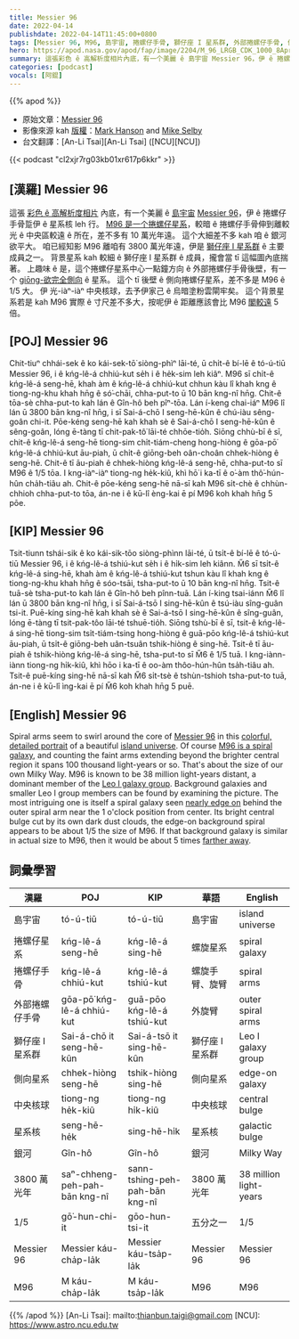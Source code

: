 ```yaml
---
title: Messier 96
date: 2022-04-14
publishdate: 2022-04-14T11:45:00+0800
tags: [Messier 96, M96, 島宇宙, 捲螺仔手骨, 獅仔座 I 星系群, 外部捲螺仔手骨, 側向星系, 捲螺仔星系, 中央核球, 星系核, 銀河]
hero: https://apod.nasa.gov/apod/fap/image/2204/M_96_LRGB_CDK_1000_8April2022HansonSelbyFinal1024.jpg
summary: 這張彩色 ê 高解析度相片內底，有一个美麗 ê 島宇宙 Messier 96，伊 ê 捲螺仔手骨踅伊 ê 核心 leh 行。
categories: [podcast]
vocals: [阿錕]
---
```


{{% apod %}}

- 原始文章：[Messier 96](https://apod.nasa.gov/apod/ap220414.html)
- 影像來源 kah [版權][copyright]：[Mark Hanson](https://www.hansonastronomy.com/) and [Mike Selby](https://www.facebook.com/masterdarksastro/)
- 台文翻譯：[An-Li Tsai][An-Li Tsai] ([NCU][NCU])

{{< podcast "cl2xjr7rg03kb01xr617p6kkr" >}}

## [漢羅] Messier 96
這張 [彩色 ê 高解析度相片][colorful, detailed portrait] 內底，有一个美麗 ê [島宇宙][island universe t] [Messier 96][Messier 96]，伊 ê 捲螺仔手骨踅伊 ê 星系核 leh 行。
[M96 是一个捲螺仔星系][M96 is a spiral galaxy]，較暗 ê 捲螺仔手骨伸到離較光 ê 中央區較遠 ê 所在，差不多有 10 萬光年遠。
這个大細差不多 kah 咱 ê 銀河欲平大。
咱已經知影 M96 離咱有 3800 萬光年遠，伊是 [獅仔座 I 星系群][Leo I galaxy group] ê 主要成員之一。
背景星系 kah 較細 ê 獅仔座 I 星系群 ê 成員，攏會當 tī 這幅圖內底揣著。
上趣味 ê 是，這个捲螺仔星系中心一點鐘方向 ê 外部捲螺仔手骨後壁，有一个 [giōng-欲完全側向][nearly edge on t] ê 星系。
這个 tī 後壁 ê 側向捲螺仔星系，差不多是 M96 ê 1/5 大。
伊 光-iàⁿ-iàⁿ 中央核球，去予伊家己 ê 烏暗塗粉雲閘牢矣。
這个背景星系若是 kah M96 實際 ê 寸尺差不多大，按呢伊 ê 距離應該會比 M96 [閣較遠][farther away] 5 倍。

## [POJ] Messier 96
Chit-tiuⁿ chhái-sek ê ko kái-sek-tō͘ siòng-phìⁿ lāi-té, ū chi̍t-ê bí-lē ê tó-ú-tiū Messier 96, i ê kńg-lê-á chhiú-kut se̍h i ê he̍k-sim leh kiâⁿ.
M96 sī chi̍t-ê kńg-lê-á seng-hē, khah àm ê kńg-lê-á chhiú-kut chhun kàu lî khah kng ê tiong-ng-khu khah hn̄g ê só͘-chāi, chha-put-to ū 10 bān kng-nî hn̄g.
Chit-ê tōa-sè chha-put-to kah lán ê Gîn-hô beh pîⁿ-tōa.
Lán í-keng chai-iáⁿ M96 lî lán ū 3800 bān kng-nî hn̄g, i sī Sai-á-chō I seng-hē-kûn ê chú-iàu sêng-goân chi-it.
Pōe-kéng seng-hē kah khah sè ê Sai-á-chō I seng-hē-kûn ê sêng-goân, lóng ē-tàng  tī chit-pak-tô͘ lāi-té chhōe-tio̍h.
Siōng chhù-bī ê sī, chit-ê kńg-lê-á seng-hē tiong-sim chi̍t-tiám-cheng hong-hiòng ê gōa-pō͘ kńg-lê-á chhiú-kut āu-piah, ū chi̍t-ê giōng-beh oân-choân chhek-hiòng ê seng-hē.
Chit-ê tī āu-piah ê chhek-hiòng kńg-lê-á seng-hē, chha-put-to sī M96 ê 1/5 tōa.
I kng-iàⁿ-iàⁿ tiong-ng he̍k-kiû, khì hō͘ i ka-tī ê o͘-àm thô͘-hún-hûn cha̍h-tiâu ah.
Chit-ê pōe-kéng seng-hē nā-sī kah M96 si̍t-chè ê chhùn-chhioh chha-put-to tōa, án-ne i ê kū-lî èng-kai ē pí M96 koh khah hn̄g 5 pōe.

## [KIP] Messier 96
Tsit-tiunn tshái-sik ê ko kái-sik-tōo siòng-phìnn lāi-té, ū tsi̍t-ê bí-lē ê tó-ú-tiū Messier 96, i ê kńg-lê-á tshiú-kut se̍h i ê hi̍k-sim leh kiânn.
M̋6 sī tsi̍t-ê kńg-lê-á sing-hē, khah àm ê kńg-lê-á tshiú-kut tshun kàu lî khah kng ê tiong-ng-khu khah hn̄g ê sóo-tsāi, tsha-put-to ū 10 bān kng-nî hn̄g.
Tsit-ê tuā-sè tsha-put-to kah lán ê Gîn-hô beh pînn-tuā.
Lán í-king tsai-iánn M̋6 lî lán ū 3800 bān kng-nî hn̄g, i sī Sai-á-tsō I sing-hē-kûn ê tsú-iàu sîng-guân tsi-it.
Puē-kíng sing-hē kah khah sè ê Sai-á-tsō I sing-hē-kûn ê sîng-guân, lóng ē-tàng  tī tsit-pak-tôo lāi-té tshuē-tio̍h.
Siōng tshù-bī ê sī, tsit-ê kńg-lê-á sing-hē tiong-sim tsi̍t-tiám-tsing hong-hiòng ê guā-pōo kńg-lê-á tshiú-kut āu-piah, ū tsi̍t-ê giōng-beh uân-tsuân tshik-hiòng ê sing-hē.
Tsit-ê tī āu-piah ê tshik-hiòng kńg-lê-á sing-hē, tsha-put-to sī M̋6 ê 1/5 tuā.
I kng-iànn-iànn tiong-ng hi̍k-kiû, khì hōo i ka-tī ê oo-àm thôo-hún-hûn tsa̍h-tiâu ah.
Tsit-ê puē-kíng sing-hē nā-sī kah M̋6 si̍t-tsè ê tshùn-tshioh tsha-put-to tuā, án-ne i ê kū-lî ìng-kai ē pí M̋6 koh khah hn̄g 5 puē.

## [English] Messier 96
Spiral arms seem to swirl around the core of [Messier 96][Messier 96] in this [colorful, detailed portrait][colorful, detailed portrait] of a beautiful [island universe][island universe e].
Of course [M96 is a spiral galaxy][M96 is a spiral galaxy], and counting the faint arms extending beyond the brighter central region it spans 100 thousand light-years or so.
That's about the size of our own Milky Way.
M96 is known to be 38 million light-years distant, a dominant member of the [Leo I galaxy group][Leo I galaxy group].
Background galaxies and smaller Leo I group members can be found by examining the picture.
The most intriguing one is itself a spiral galaxy seen [nearly edge on][nearly edge on e] behind the outer spiral arm near the 1 o'clock position from center.
Its bright central bulge cut by its own dark dust clouds, the edge-on background spiral appears to be about 1/5 the size of M96.
If that background galaxy is similar in actual size to M96, then it would be about 5 times [farther away][farther away].

## 詞彙學習

|漢羅|POJ|KIP|華語|English|
|-|-|-|-|-|
|島宇宙|tó-ú-tiū|tó-ú-tiū|島宇宙|island universe|
|捲螺仔星系|kńg-lê-á seng-hē|kńg-lê-á sing-hē|螺旋星系|spiral galaxy|
|捲螺仔手骨|kńg-lê-á chhiú-kut|kńg-lê-á tshiú-kut|螺旋手臂、旋臂|spiral arms|
|外部捲螺仔手骨|gōa-pō͘ kńg-lê-á chhiú-kut|guā-pōo kńg-lê-á tshiú-kut|外旋臂|outer spiral arms|
|獅仔座 I 星系群|Sai-á-chō it seng-hē-kûn|Sai-á-tsō it sing-hē-kûn|獅仔座 I 星系群|Leo I galaxy group|
|側向星系|chhek-hiòng seng-hē|tshik-hiòng sing-hē|側向星系|edge-on galaxy|
|中央核球|tiong-ng he̍k-kiû|tiong-ng hi̍k-kiû|中央核球|central bulge|
|星系核|seng-hē-he̍k|sing-hē-hi̍k|星系核|galactic bulge|
|銀河|Gîn-hô|Gîn-hô|銀河|Milky Way|
|3800 萬光年|saⁿ-chheng-peh-pah-bān kng-nî|sann-tshing-peh-pah-bān kng-nî|3800 萬光年|38 million light-years|
|1/5|gō͘-hun-chi-it|gōo-hun-tsi-it|五分之一|1/5|
|Messier 96|Messier káu-cha̍p-la̍k|Messier káu-tsa̍p-la̍k|Messier 96|Messier 96|
|M96|M káu-cha̍p-la̍k|M káu-tsa̍p-la̍k|M96|M96|

{{% /apod %}}
[An-Li Tsai]: mailto:thianbun.taigi@gmail.com
[NCU]: https://www.astro.ncu.edu.tw

[copyright]: https://apod.nasa.gov/apod/fap/lib/about_apod.html#srapply

[Messier 96]:https://www.nasa.gov/feature/goddard/2017/messier-96
[colorful, detailed portrait]:https://www.hansonastronomy.com/m96-chile
[island universe e]:https://apod.nasa.gov/apod/ap220414.html
[island universe t]:https://apod.tw/daily/20220414/
[M96 is a spiral galaxy]:https://www.messier.seds.org/messier/m/m096.html
[Leo I galaxy group]:https://skyandtelescope.org/observing/its-spring-time-to-visit-the-bright-galaxies-of-leo-i/
[nearly edge on e]:https://apod.nasa.gov/apod/ap210517.html
[nearly edge on t]:https://apod.tw/daily/20210517/
[farther away]:http://chandra.harvard.edu/photo/scale.html
